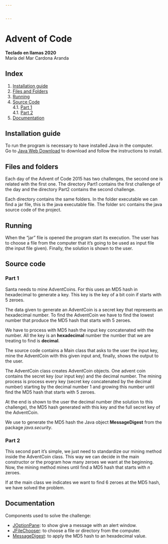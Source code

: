 ```yaml
---


---
```


<h1 id="advent-of-code">Advent of Code</h1>
<p><strong>Teclado en llamas 2020</strong><br>
María del Mar Cardona Aranda</p>
<h2 id="index">Index</h2>
<ol>
<li><a href="#installation">Installation guide</a></li>
<li><a href="#structure">Files and Folders</a></li>
<li><a href="#Run">Running</a></li>
<li><a href="#src">Source Code</a><br>
4.1. <a href="#src1">Part 1</a><br>
4.1. <a href="#src1">Part 2</a></li>
<li><a href="#doc">Documentation</a></li>
</ol>
<p><a></a></p>
<h2 id="installation-guide">Installation guide</h2>
<p>To run the program is necessary to have installed Java in the computer.<br>
Go to <a href="https://www.java.com/es/download/">Java Web Download</a> to download and follow the instructions to install.</p>
<p><a></a></p>
<h2 id="files-and-folders">Files and folders</h2>
<p>Each day of the Advent of Code 2015 has two challenges, the second one is related with the first one. The directory Part1 contains the first challenge of the day and the directory Part2 contains the second challenge.</p>
<p>Each directory contains the same folders. In the folder executable we can find a jar file, this is the java executable file. The folder src contains the java source code of the project.</p>
<p><a></a></p>
<h2 id="running">Running</h2>
<p>When the “jar” file is opened the program start its execution. The user has to choose a file from the computer that it’s going to be used as input file (the input file given). Finally, the solution is shown to the user.</p>
<p><a></a></p>
<h2 id="source-code">Source code</h2>
<p><a></a></p>
<h3 id="part-1">Part 1</h3>
<p>Santa needs to mine AdventCoins. For this uses an MD5 hash in hexadecimal to generate a key. This key is the key of a bit coin if starts with 5 zeroes.</p>
<p>The data given to generate an AdventCoin is a secret key that represents an hexadecimal number. To find the AdventCoin we have to find the lowest number that produce the MD5 hash that starts with 5 zeroes.</p>
<p>We have to process with MD5 hash the input key concatenated with the number. All the key is an <strong>hexadecimal</strong> number the number that we are treating to find is <strong>decimal</strong>.</p>
<p>The source code contains a Main class that asks to the user the input key, mine the AdventCoin with this given input and, finally, shows the output to the user.</p>
<p>The AdventCoin class creates AdventCoin objects. One advent coin contains the secret key (our input key) and the decimal number. The mining process is process every key (secret key concatenated by the decimal number) starting by the decimal number 1 and growing this number until find the MD5 hash that starts with 5 zeroes.</p>
<p>At the end is shown to the user the decimal number (the solution to this challenge), the MD5 hash generated with this key and the full secret key of the AdventCoin.</p>
<p>We use to generate the MD5 hash the Java object <strong>MessageDigest</strong> from the package <em>java.security</em>.</p>
<p><a></a></p>
<h3 id="part-2">Part 2</h3>
<p>This second part it’s simple, we just need to standardize our mining method inside the AdventCoin class. This way we can decide in the main constructor or the program how many zeroes we want at the beginning. Now, the mining method mines until find a MD5 hash that starts with <em>n</em> zeroes.</p>
<p>If at the main class we indicates we want to find 6 zeroes at the MD5 hash, we have solved the problem.</p>
<p><a></a></p>
<h2 id="documentation">Documentation</h2>
<p>Components used to solve the challenge:</p>
<ul>
<li><a href="https://docs.oracle.com/javase/7/docs/api/javax/swing/JOptionPane.html">JOptionPane</a>: to show give a message with an alert window.</li>
<li><a href="https://docs.oracle.com/javase/7/docs/api/javax/swing/JFileChooser.html">JFileChooser</a>: to choose a file or directory from the computer.</li>
<li><a href="https://docs.oracle.com/javase/7/docs/api/java/security/MessageDigest.html">MessageDigest</a>: to apply the MD5 hash to an hexadecimal value.</li>
</ul>

